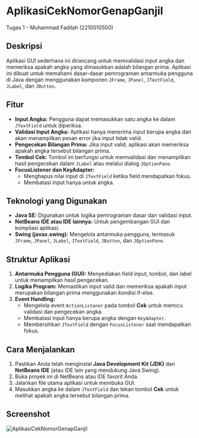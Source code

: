 # AplikasiCekNomorGenapGanjil
Tugas 1 - Muhammad Fadilah (2210010500)

## Deskripsi

Aplikasi GUI sederhana ini dirancang untuk memvalidasi input angka dan memeriksa apakah angka yang dimasukkan adalah bilangan prima. Aplikasi ini dibuat untuk memahami dasar-dasar pemrograman antarmuka pengguna di Java dengan menggunakan komponen `JFrame`, `JPanel`, `JTextField`, `JLabel`, dan `JButton`.

## Fitur

- **Input Angka:** Pengguna dapat memasukkan satu angka ke dalam `JTextField` untuk diperiksa.
- **Validasi Input Angka:** Aplikasi hanya menerima input berupa angka dan akan menampilkan pesan error jika input tidak valid.
- **Pengecekan Bilangan Prima:** Jika input valid, aplikasi akan memeriksa apakah angka tersebut bilangan prima.
- **Tombol Cek:** Tombol ini berfungsi untuk memvalidasi dan menampilkan hasil pengecekan dalam `JLabel` atau melalui dialog `JOptionPane`.
- **FocusListener dan KeyAdapter:** 
  - Menghapus nilai input di `JTextField` ketika field mendapatkan fokus.
  - Membatasi input hanya untuk angka.

## Teknologi yang Digunakan

- **Java SE:** Digunakan untuk logika pemrograman dasar dan validasi input.
- **NetBeans IDE atau IDE lainnya:** Untuk pengembangan GUI dan kompilasi aplikasi.
- **Swing (javax.swing):** Mengelola antarmuka pengguna, termasuk `JFrame`, `JPanel`, `JLabel`, `JTextField`, `JButton`, dan `JOptionPane`.

## Struktur Aplikasi

1. **Antarmuka Pengguna (GUI):** Menyediakan field input, tombol, dan label untuk menampilkan hasil pengecekan.
2. **Logika Program:** Memastikan input valid dan memeriksa apakah input merupakan bilangan prima menggunakan kondisi if-else.
3. **Event Handling:** 
   - Mengelola event `ActionListener` pada tombol **Cek** untuk memicu validasi dan pengecekan angka.
   - Membatasi input hanya berupa angka dengan `KeyAdapter`.
   - Membersihkan `JTextField` dengan `FocusListener` saat mendapatkan fokus.

## Cara Menjalankan

1. Pastikan Anda telah menginstal **Java Development Kit (JDK)** dan **NetBeans IDE** (atau IDE lain yang mendukung Java Swing).
2. Buka proyek ini di NetBeans atau IDE favorit Anda.
3. Jalankan file utama aplikasi untuk membuka GUI.
4. Masukkan angka ke dalam `JTextField` dan tekan tombol **Cek** untuk melihat apakah angka tersebut bilangan prima.

## Screenshot
![AplikasiCekNomorGenapGanjil](https://github.com/user-attachments/assets/35729f61-3205-4038-991a-9cbad204b2bf)
